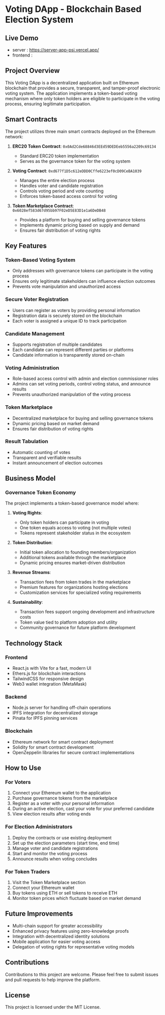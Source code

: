 # Voting DApp - Blockchain Based Election System

## Live Demo
-  server : https://server-app-psi.vercel.app/
-  frontend :

## Project Overview
This Voting DApp is a decentralized application built on Ethereum blockchain that provides a secure, transparent, and tamper-proof electronic voting system. The application implements a token-based voting mechanism where only token holders are eligible to participate in the voting process, ensuring legitimate participation.

## Smart Contracts
The project utilizes three main smart contracts deployed on the Ethereum network:

1. **ERC20 Token Contract**: `0x0Ad2Cde68846d3EEd59DEDEeb5556a2209c69134`
   - Standard ERC20 token implementation
   - Serves as the governance token for the voting system

2. **Voting Contract**: `0xd677f1D5c612eDDD0Cffe6223ef0cD09CeBA1039`
   - Manages the entire election process
   - Handles voter and candidate registration
   - Controls voting period and vote counting
   - Enforces token-based access control for voting

3. **Token Marketplace Contract**: `0x6028ef583d67d95bb97F02eD5E83D1e1a6DeDB48`
   - Provides a platform for buying and selling governance tokens
   - Implements dynamic pricing based on supply and demand
   - Ensures fair distribution of voting rights

## Key Features

### Token-Based Voting System
- Only addresses with governance tokens can participate in the voting process
- Ensures only legitimate stakeholders can influence election outcomes
- Prevents vote manipulation and unauthorized access

### Secure Voter Registration
- Users can register as voters by providing personal information
- Registration data is securely stored on the blockchain
- Each voter is assigned a unique ID to track participation

### Candidate Management
- Supports registration of multiple candidates
- Each candidate can represent different parties or platforms
- Candidate information is transparently stored on-chain

### Voting Administration
- Role-based access control with admin and election commissioner roles
- Admins can set voting periods, control voting status, and announce results
- Prevents unauthorized manipulation of the voting process

### Token Marketplace
- Decentralized marketplace for buying and selling governance tokens
- Dynamic pricing based on market demand
- Ensures fair distribution of voting rights

### Result Tabulation
- Automatic counting of votes
- Transparent and verifiable results
- Instant announcement of election outcomes

## Business Model

### Governance Token Economy
The project implements a token-based governance model where:

1. **Voting Rights**:
   - Only token holders can participate in voting
   - One token equals access to voting (not multiple votes)
   - Tokens represent stakeholder status in the ecosystem

2. **Token Distribution**:
   - Initial token allocation to founding members/organization
   - Additional tokens available through the marketplace
   - Dynamic pricing ensures market-driven distribution

3. **Revenue Streams**:
   - Transaction fees from token trades in the marketplace
   - Premium features for organizations hosting elections
   - Customization services for specialized voting requirements

4. **Sustainability**:
   - Transaction fees support ongoing development and infrastructure costs
   - Token value tied to platform adoption and utility
   - Community governance for future platform development

## Technology Stack

### Frontend
- React.js with Vite for a fast, modern UI
- Ethers.js for blockchain interactions
- TailwindCSS for responsive design
- Web3 wallet integration (MetaMask)

### Backend
- Node.js server for handling off-chain operations
- IPFS integration for decentralized storage
- Pinata for IPFS pinning services

### Blockchain
- Ethereum network for smart contract deployment
- Solidity for smart contract development
- OpenZeppelin libraries for secure contract implementations

## How to Use

### For Voters
1. Connect your Ethereum wallet to the application
2. Purchase governance tokens from the marketplace
3. Register as a voter with your personal information
4. During an active election, cast your vote for your preferred candidate
5. View election results after voting ends

### For Election Administrators
1. Deploy the contracts or use existing deployment
2. Set up the election parameters (start time, end time)
3. Manage voter and candidate registrations
4. Start and monitor the voting process
5. Announce results when voting concludes

### For Token Traders
1. Visit the Token Marketplace section
2. Connect your Ethereum wallet
3. Buy tokens using ETH or sell tokens to receive ETH
4. Monitor token prices which fluctuate based on market demand

## Future Improvements
- Multi-chain support for greater accessibility
- Enhanced privacy features using zero-knowledge proofs
- Integration with decentralized identity solutions
- Mobile application for easier voting access
- Delegation of voting rights for representative voting models

## Contributions
Contributions to this project are welcome. Please feel free to submit issues and pull requests to help improve the platform.

## License
This project is licensed under the MIT License.
